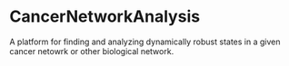 # CancerNetworkAnalysis
A platform for finding and analyzing dynamically robust states in a given cancer netowrk or other biological network.
